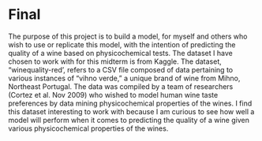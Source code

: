 # Final
The purpose of this project is to build a model, for myself and others who wish to use or replicate this model, with the intention of predicting the quality of a wine based on physicochemical tests. The dataset I have chosen to work with for this midterm is from Kaggle. The dataset, “winequality-red’, refers to a CSV file composed of data pertaining to various instances of “vihno verde,” a unique brand of wine from Mihno, Northeast Portugal. The data was compiled by a team of researchers (Cortez et al. Nov 2009) who wished to model human wine taste preferences by data mining physicochemical properties of the wines. I find this dataset interesting to work with because I am curious to see how well a model will perform when it comes to predicting the quality of a wine given various physicochemical properties of the wines.
